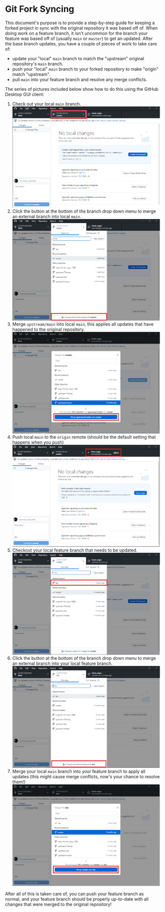 # Git Fork Syncing
This document's purpose is to provide a step-by-step guide for keeping a forked project in sync with the original repository it was based off of. When doing work on a feature branch, it isn't uncommon for the branch your feature was based off of (usually `main` or `master`) to get an updated. After the base branch updates, you have a couple of pieces of work to take care of:
 - update your "local" `main` branch to match the "upstream" original repository's `main` branch.
 - push your "local" `main` branch to your forked repository to make "origin" match "upstream".
 - pull `main` into your feature branch and resolve any merge conflicts.

The series of pictures included below show how to do this using the GitHub Desktop GUI client:
1. Check out your local `main` branch.
![Ensure you've checkout out local main branch](./git_fork_syncing_images/git_fork_syncing_local_main.png)
2. Click the button at the bottom of the branch drop down menu to merge an external branch into local `main`.
![The branch drop down menu has a button to merge an external branch into the currently checked-out branch](./git_fork_syncing_images/git_fork_syncing_branch_drop_down.png)
3. Merge `upstream/main` into local `main`, this applies all updates that have happened to the original repository.
![Select the upstream main branch to merge it into your local main](./git_fork_syncing_images/git_fork_syncing_merge_upstream.png)
4. Push local `main` to the `origin` remote (should be the default setting that happens when you push)
![Push main to update origin remote's main branch](./git_fork_syncing_images/git_fork_syncing_push_origin.png)
5. Checkout your local feature branch that needs to be updated.
![Use the branch drop down menu to checkout the feature branch](./git_fork_syncing_images/git_fork_syncing_checkout_feature.png)
6. Click the button at the bottom of the branch drop down menu to merge an external branch into your local feature branch.
![Use the button at the bottom of the branch drop down menu to merge an external branch into the feature branch](./git_fork_syncing_images/git_fork_syncing_feature_dropdown.png)
7. Merge your local `main` branch into your feature branch to apply all updates (this might cause merge conflicts, now's your chance to resolve them!)
![Merge local main branch into the feature branch to apply all updates](./git_fork_syncing_images/git_fork_syncing_update_feature.png)

After all of this is taken care of, you can push your feature branch as normal, and your feature branch should be properly up-to-date with all changes that were merged to the original repository!